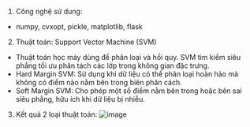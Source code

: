 1. Công nghệ sử dung:
- numpy, cvxopt, pickle, matplotlib, flask

2. Thuật toán: Support Vector Machine (SVM) 
- Thuật toán học máy dùng để phân loại và hồi quy. SVM tìm kiếm siêu phẳng tối ưu phân tách các lớp trong không gian đặc trưng.
- Hard Margin SVM: Sử dụng khi dữ liệu có thể phân loại hoàn hảo mà không có điểm nào nằm bên trong biên phân cách.
- Soft Margin SVM: Cho phép một số điểm nằm bên trong hoặc bên sai siêu phẳng, hữu ích khi dữ liệu bị nhiễu.
3. Kết quả 2 loại thuật toán:
![image](https://github.com/user-attachments/assets/f082f627-bd81-425a-aef9-8562f5018a53)
